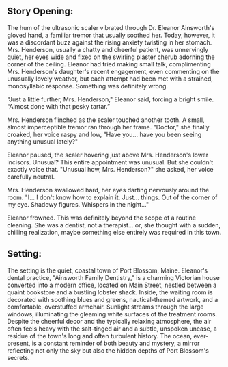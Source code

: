## Story Opening:

The hum of the ultrasonic scaler vibrated through Dr. Eleanor Ainsworth's gloved hand, a familiar tremor that usually soothed her. Today, however, it was a discordant buzz against the rising anxiety twisting in her stomach. Mrs. Henderson, usually a chatty and cheerful patient, was unnervingly quiet, her eyes wide and fixed on the swirling plaster cherub adorning the corner of the ceiling. Eleanor had tried making small talk, complimenting Mrs. Henderson's daughter's recent engagement, even commenting on the unusually lovely weather, but each attempt had been met with a strained, monosyllabic response. Something was definitely wrong.

“Just a little further, Mrs. Henderson," Eleanor said, forcing a bright smile. “Almost done with that pesky tartar.”

Mrs. Henderson flinched as the scaler touched another tooth. A small, almost imperceptible tremor ran through her frame. "Doctor," she finally croaked, her voice raspy and low, "Have you... have you been seeing anything unusual lately?"

Eleanor paused, the scaler hovering just above Mrs. Henderson's lower incisors. Unusual? This entire appointment was unusual. But she couldn't exactly voice that. "Unusual how, Mrs. Henderson?" she asked, her voice carefully neutral.

Mrs. Henderson swallowed hard, her eyes darting nervously around the room. "I... I don't know how to explain it. Just... things. Out of the corner of my eye. Shadowy figures. Whispers in the night..."

Eleanor frowned. This was definitely beyond the scope of a routine cleaning. She was a dentist, not a therapist... or, she thought with a sudden, chilling realization, maybe something else entirely was required in this town.

## Setting:

The setting is the quiet, coastal town of Port Blossom, Maine. Eleanor's dental practice, "Ainsworth Family Dentistry," is a charming Victorian house converted into a modern office, located on Main Street, nestled between a quaint bookstore and a bustling lobster shack. Inside, the waiting room is decorated with soothing blues and greens, nautical-themed artwork, and a comfortable, overstuffed armchair. Sunlight streams through the large windows, illuminating the gleaming white surfaces of the treatment rooms. Despite the cheerful decor and the typically relaxing atmosphere, the air often feels heavy with the salt-tinged air and a subtle, unspoken unease, a residue of the town's long and often turbulent history. The ocean, ever-present, is a constant reminder of both beauty and mystery, a mirror reflecting not only the sky but also the hidden depths of Port Blossom's secrets.

